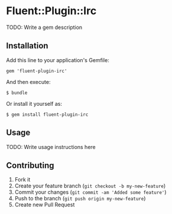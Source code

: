 # Fluent::Plugin::Irc

TODO: Write a gem description

## Installation

Add this line to your application's Gemfile:

    gem 'fluent-plugin-irc'

And then execute:

    $ bundle

Or install it yourself as:

    $ gem install fluent-plugin-irc

## Usage

TODO: Write usage instructions here

## Contributing

1. Fork it
2. Create your feature branch (`git checkout -b my-new-feature`)
3. Commit your changes (`git commit -am 'Added some feature'`)
4. Push to the branch (`git push origin my-new-feature`)
5. Create new Pull Request
